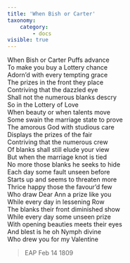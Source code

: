 ```yaml
---
title: 'When Bish or Carter'
taxonomy:
    category:
        - docs
visible: true
---
```


When Bish or Carter Puffs advance  
To make you buy a Lottery chance  
Adorn’d with every tempting grace  
The prizes in the front they place  
Contriving that the dazzled eye  
Shall not the numerous blanks descry  
So in the Lottery of Love  
When beauty or when talents move  
Some swain the marriage state to prove  
The amorous God with studious care  
Displays the prizes of the fair  
Contriving that the numerous crew  
Of blanks shall still elude your view  
But when the marriage knot is tied  
No more those blanks he seeks to hide  
Each day some fault unseen before  
Starts up and seems to threaten more  
Thrice happy those the favour’d few  
Who draw Dear Ann a prize like you  
While every day in lessening Row  
The blanks their front diminished show  
While every day some unseen prize  
With opening beauties meets their eyes  
And blest is he oh Nymph divine  
Who drew you for my Valentine  

> EAP Feb 14 1809